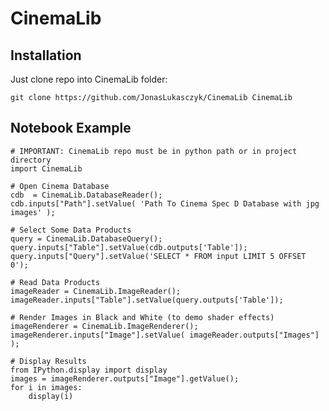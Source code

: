 # CinemaLib

## Installation
Just clone repo into CinemaLib folder:

`git clone https://github.com/JonasLukasczyk/CinemaLib CinemaLib`

## Notebook Example
```
# IMPORTANT: CinemaLib repo must be in python path or in project directory
import CinemaLib

# Open Cinema Database
cdb  = CinemaLib.DatabaseReader();
cdb.inputs["Path"].setValue( 'Path To Cinema Spec D Database with jpg images' );

# Select Some Data Products
query = CinemaLib.DatabaseQuery();
query.inputs["Table"].setValue(cdb.outputs['Table']);
query.inputs["Query"].setValue('SELECT * FROM input LIMIT 5 OFFSET 0');

# Read Data Products
imageReader = CinemaLib.ImageReader();
imageReader.inputs["Table"].setValue(query.outputs['Table']);

# Render Images in Black and White (to demo shader effects)
imageRenderer = CinemaLib.ImageRenderer();
imageRenderer.inputs["Image"].setValue( imageReader.outputs["Images"] );

# Display Results
from IPython.display import display
images = imageRenderer.outputs["Image"].getValue();
for i in images:
    display(i)
```
